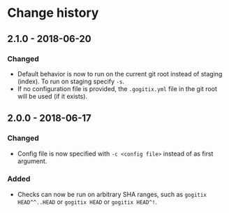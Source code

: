 # Change history

## 2.1.0 - 2018-06-20

### Changed

- Default behavior is now to run on the current git root instead of staging (index).  To run on staging specify `-s`.
- If no configuration file is provided, the `.gogitix.yml` file in the git root will be used (if it exists).

## 2.0.0 - 2018-06-17

### Changed

- Config file is now specified with `-c <config file>` instead of as first argument. 

### Added

- Checks can now be run on arbitrary SHA ranges, such as `gogitix HEAD^^..HEAD` or `gogitix HEAD` or `gogitix HEAD^!`.

